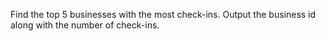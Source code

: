 Find the top 5 businesses with the most check-ins.
Output the business id along with the number of check-ins.